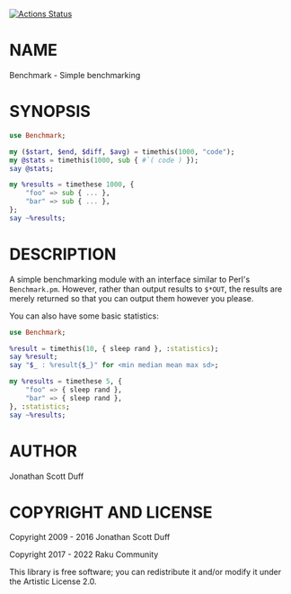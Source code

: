 [![Actions Status](https://github.com/raku-community-modules/Benchmark/workflows/test/badge.svg)](https://github.com/raku-community-modules/Benchmark/actions)

NAME
====

Benchmark - Simple benchmarking

SYNOPSIS
========

```raku
use Benchmark;

my ($start, $end, $diff, $avg) = timethis(1000, "code");
my @stats = timethis(1000, sub { #`( code ) });
say @stats;

my %results = timethese 1000, {
    "foo" => sub { ... },
    "bar" => sub { ... },
};
say ~%results;
```

DESCRIPTION
===========

A simple benchmarking module with an interface similar to Perl's `Benchmark.pm`. However, rather than output results to `$*OUT`, the results are merely returned so that you can output them however you please.


You can also have some basic statistics:

```raku
use Benchmark;

%result = timethis(10, { sleep rand }, :statistics);
say %result;
say "$_ : %result{$_}" for <min median mean max sd>;

my %results = timethese 5, {
    "foo" => { sleep rand },
    "bar" => { sleep rand },
}, :statistics;
say ~%results;

```

AUTHOR
======

Jonathan Scott Duff

COPYRIGHT AND LICENSE
=====================

Copyright 2009 - 2016 Jonathan Scott Duff

Copyright 2017 - 2022 Raku Community

This library is free software; you can redistribute it and/or modify it under the Artistic License 2.0.

